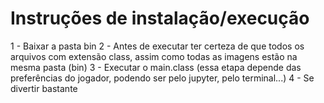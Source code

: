 # Instruções de instalação/execução

1 - Baixar a pasta bin
2 - Antes de executar ter certeza de que todos os arquivos com extensão class, assim como todas as imagens estão na mesma pasta (bin)
3 - Executar o main.class (essa etapa depende das preferências do jogador, podendo ser pelo jupyter, pelo terminal...)
4 - Se divertir bastante
